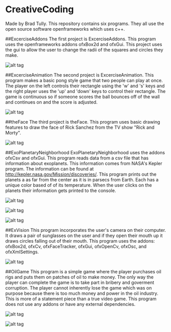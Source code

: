 # CreativeCoding
Made by Brad Tully.
This repository contains six programs. They all use the open source software openframeworks which uses c++. 

##ExcerciseAddons
The first project is ExcerciseAddons. This program uses the openframeworks addons ofxBox2d and ofxGui. This project uses the gui to allow the user to change the radii of the squares and circles they make. 

![alt tag](https://github.com/BradTu/CreativeCoding/blob/master/Addons.PNG)

##ExcerciseAnimation
The second project is ExcerciseAnimation. This program makes a basic pong style game that two people can play at once. The player on the left controls their rectangle using the 'w' and 's' keys and the right player uses the 'up' and 'down' keys to control their rectangle. The game is continuous so if someone scores the ball bounces off of the wall and continues on and the score is adjusted.

![alt tag](https://github.com/BradTu/CreativeCoding/blob/master/Animation.PNG)

##theFace
The third project is theFace. This program uses basic drawing features to draw the face of Rick Sanchez from the TV show "Rick and Morty". 

![alt tag](https://github.com/BradTu/CreativeCoding/blob/master/Face.PNG)

##ExoPlanetaryNeighborhood
ExoPlanetaryNeighborhood uses the addons ofxCsv and ofxGui. This program reads data from a csv file that has information about exoplanets. This information comes from NASA's Kepler program. The information can be found at http://kepler.nasa.gov/Mission/discoveries/. This program prints out the planets a as far from the center as it is in parsecs from Earth. Each has a unique color based of of its temperature. When the user clicks on the planets their information gets printed to the console.

![alt tag](https://github.com/BradTu/CreativeCoding/blob/master/ExoPlanetaryNeighborhood.PNG)

![alt tag](https://github.com/BradTu/CreativeCoding/blob/master/ExoPlanetaryNeighborhood(2).JPG)

![alt tag](https://github.com/BradTu/CreativeCoding/blob/master/ExoPlanetaryNeighborhood%20Console.JPG)

##ExVision
This program incorporates the user's camera on their computer. It draws a pair of sunglasses on the user and if they open their mouth up it draws circles falling out of their mouth. This program uses the addons: ofxBox2d, ofxCv, ofxFaceTracker, ofxGui, ofxOpenCv, ofxOsc, and ofxXmlSettings.

![alt tag](https://github.com/BradTu/CreativeCoding/blob/master/ExVision_Picture.JPG)

##OilGame
This program is a simple game where the player purchases oil rigs and puts them on patches of oil to make money. The only way the player can complete the game is to take part in bribery and goverment corruption. The player cannot inherently lose the game which was on purpose because there is too much money and power in the oil industry. This is more of a statement piece than a true video game. This program does not use any addons or have any external dependencies.

![alt tag](https://github.com/BradTu/CreativeCoding/blob/master/OilGame%201.JPG)

![alt tag](https://github.com/BradTu/CreativeCoding/blob/master/OilGame%202.JPG)

